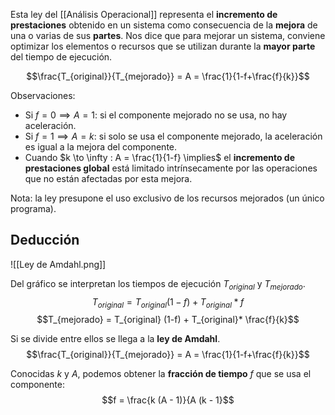 Esta ley del [[Análisis Operacional]] representa el **incremento de prestaciones** obtenido en un sistema como consecuencia de la **mejora** de una o varias de sus **partes**. Nos dice que para mejorar un sistema, conviene optimizar los elementos o recursos que se utilizan durante la **mayor parte** del tiempo de ejecución.

$$\frac{T_{original}}{T_{mejorado}} = A = \frac{1}{1-f+\frac{f}{k}}$$

Observaciones:

- Si $f = 0 \implies A = 1$: si el componente mejorado no se usa, no hay aceleración.
- Si $f = 1 \implies A = k$: si solo se usa el componente mejorado, la aceleración es igual a la mejora del componente.
- Cuando $k \to \infty : A = \frac{1}{1-f} \implies$ el **incremento de prestaciones global** está limitado intrínsecamente por las operaciones que no están afectadas por esta mejora.

Nota: la ley presupone el uso exclusivo de los recursos mejorados (un único programa).

## Deducción

![[Ley de Amdahl.png]]

Del gráfico se interpretan los tiempos de ejecución $T_{original}$ y $T_{mejorado}$.
$$T_{original} = T_{original} (1-f) + T_{original}* f$$
$$T_{mejorado} = T_{original} (1-f) + T_{original}* \frac{f}{k}$$

Si se divide entre ellos se llega a la **ley de Amdahl**.
$$\frac{T_{original}}{T_{mejorado}} = A = \frac{1}{1-f+\frac{f}{k}}$$

Conocidas $k$ y $A$, podemos obtener la **fracción de tiempo** $f$ que se usa el componente:
$$f = \frac{k (A - 1)}{A (k - 1}$$
